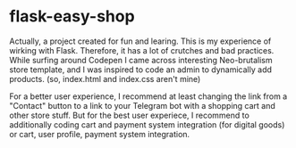 # flask-easy-shop

Actually, a project created for fun and learing. This is my experience of wirking with Flask. Therefore, it has a lot of crutches and bad practices.
While surfing around Codepen I came across interesting Neo-brutalism store template, and I was inspired to code an admin to dynamically add products. (so, index.html and index.css aren't mine)

For a better user experience, I recommend at least changing the link from a "Contact" button to a link to your Telegram bot with a shopping cart and other store stuff.
But for the best user experiece, I recommend to additionally coding cart and payment system integration (for digital goods) or cart, user profile, payment system integration.
